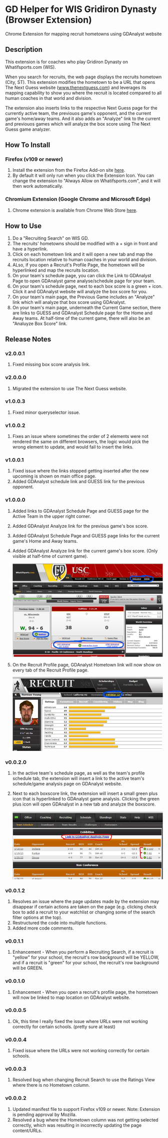 # GD Helper for WIS Gridiron Dynasty (Browser Extension)
Chrome Extension for mapping recruit hometowns using GDAnalyst website

## Description
This extension is for coaches who play Gridiron Dynasty on Whatifsports.com (WIS).

When you search for recruits, the web page displays the recruits hometown (City, ST). This extension modifies the hometown to be a URL that opens The Next Guess website (www.thenextguess.com) and leverages its mapping capability to show you where the recruit is located compared to all human coaches in that world and division.

The extension also inserts links to the respective Next Guess page for the currently active team, the previouos game's opponent, and the current game's home/away teams. And it also adds an "Analyze" link to the current and previouos games which will analyze the box score using The Next Guess game analyzer.

## How To Install
### Firefox (v109 or newer)
1. Install the extension from the Firefox Add-on site [here](https://addons.mozilla.org/en-US/firefox/addon/wis-gridiron-dynasty-helper/).
2. By default it will only run when you click the Extension Icon. You can change the extension to "Always Allow on Whatifsports.com", and it will then work automatically.

### Chromium Extension (Google Chrome and Microsoft Edge)
1. Chrome extension is available from Chrome Web Store [here](https://chrome.google.com/webstore/detail/city-mapper-for-wis-gridi/elfljjgjfjddifffclgoifgnliibnlll).

## How to Use
1. Do a "Recruiting Search" on WIS GD.
2. The recruits' hometowns should be modified with a + sign in front and have a hyperlink.
3. Click on each hometown link and it will open a new tab and map the recruits location relative to human coaches in your world and division.
4. ALso, if you open a Recruit's Profile Page, the hometown will be hyperlinked and map the recruits location.
5. On your team's schedule page, you can click the Link to GDAnalyst Page to open GDAnalyst game analyse/schedule page for your team.
6. On your team's schedule page, next to each box score is a green + icon. Click it and GDAnalyst website will analyze the box score for you.
7. On your team's main page, the Previous Game includes an "Analyze" link which will analyze that box score using GDAnalyst.
8. On your team's main page, underneath the Current Game section, there are links to GUESS and GDAnalyst Schedule page for the Home and Away teams. At half-time of the current game, there will also be an "Analuyze Box Score" link.

## Release Notes
### v2.0.0.1
1. Fixed missing box score analysis link.

### v2.0.0.0
1. Migrated the extension to use The Next Guess website.


### v1.0.0.3
1. Fixed minor queryselector issue.
 
### v1.0.0.2
1. Fixes an issue where sometimes the order of 2 elements were not rendered the same on different browsers, the logic would pick the wrong element to update, and would fail to insert the links.

### v1.0.0.1
1. Fixed issue where the links stopped getting inserted after the new upcoming is shown on main office page.
2. Added GDAnalyst schedule link and GUESS link for the previous opponent.
   
### v1.0.0.0
1. Added links to GDAnalyst Schedule Page and GUESS page for the Active Team in the upper right corner. 
2. Added GDAnalyst Analyze link for the previous game's box score.
3. Added GDAnalyst Schedule Page and GUESS page links for the current game's Home and Away teams.
4. Added GDAnalyst Analyze link for the current game's box score. (Only visible at half-time of current game).

   ![](https://github.com/ebzimny01/gd_chromium_ext/blob/master/wiki/v1-0-0-0.jpg)
   
5. On the Recruit Profile page, GDAnalyst Hometown link will now show on every tab of the Recruit Profile page.

   ![](https://github.com/ebzimny01/gd_chromium_ext/blob/master/wiki/recruitprofile.jpg)
   
### v0.0.2.0
1. In the active team's schedule page, as well as the team's profile schedule tab, the extension will insert a link to the active team's schedule/game analysis page on GDAnalyst website.
2. Next to each boxscore link, the extension will insert a small green plus icon that is hyperlinked to GDAnalyst game analysis. Clicking the green plus icon will open GDAnalyst in a new tab and analyze the boxscore.

     ![](https://github.com/ebzimny01/gd_chromium_ext/blob/master/wiki/teamschedule.jpg)

### v0.0.1.2
1. Resolves an issue where the page updates made by the extension may disappear if certain actions are taken on the page (e.g. clicking check box to add a recruit to your watchlist or changing some of the search filter options at the top).
2. Restructured the code into multiple functions.
3. Added more code comments.

### v0.0.1.1
1. Enhancement - When you perform a Recruiting Search, if a recruit is "yellow" for your school, the recruit's row background will be YELLOW, and if a recruit is "green" for your school, the recruit's row background will be GREEN.

### v0.0.1.0
1. Enhancement - When you open a recruit's profile page, the hometown will now be linked to map location on GDAnalyst website.

### v0.0.0.5
1. Ok, this time I really fixed the issue where URLs were not working correctly for certain schools. (pretty sure at least)

### v0.0.0.4
1. Fixed issue where the URLs were not working correctly for certain schools.

### v0.0.0.3
1. Resolved bug when changing Recruit Search to use the Ratings View where there is no Hometown column.

### v0.0.0.2
1. Updated manifest file to support Firefox v109 or newer. Note: Extension is pending approval by Mozilla.
2. Resolved a bug where the Hometown column was not getting selected correctly, which was resulting in incorrectly updating the page content/URLs.
